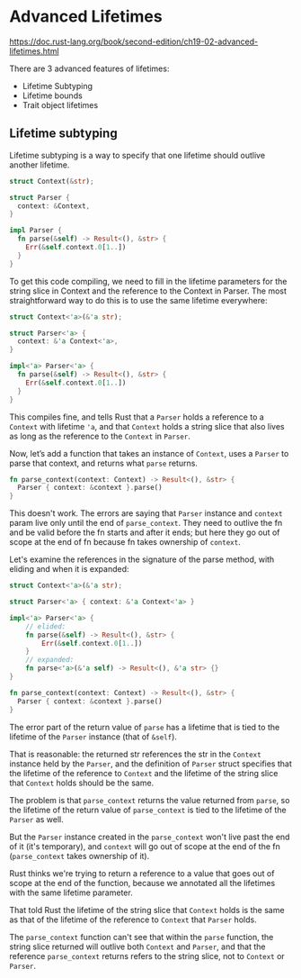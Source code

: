# Advanced Lifetimes
https://doc.rust-lang.org/book/second-edition/ch19-02-advanced-lifetimes.html

There are 3 advanced features of lifetimes:
- Lifetime Subtyping
- Lifetime bounds
- Trait object lifetimes


## Lifetime subtyping

Lifetime subtyping is a way to specify that one lifetime should outlive another lifetime.

```rust
struct Context(&str);

struct Parser {
  context: &Context,
}

impl Parser {
  fn parse(&self) -> Result<(), &str> {
    Err(&self.context.0[1..])
  }
}
```

To get this code compiling, we need to fill in the lifetime parameters for the string slice in Context and the reference to the Context in Parser. The most straightforward way to do this is to use the same lifetime everywhere:

```rust
struct Context<'a>(&'a str);

struct Parser<'a> {
  context: &'a Context<'a>,
}

impl<'a> Parser<'a> {
  fn parse(&self) -> Result<(), &str> {
    Err(&self.context.0[1..])
  }
}
```

This compiles fine, and tells Rust that a `Parser` holds a reference to a `Context` with lifetime `'a`, and that `Context` holds a string slice that also lives as long as the reference to the `Context` in `Parser`.

Now, let’s add a function that takes an instance of `Context`, uses a `Parser` to parse that context, and returns what `parse` returns.

```rust
fn parse_context(context: Context) -> Result<(), &str> {
  Parser { context: &context }.parse()
}
```

This doesn't work. The errors are saying that `Parser` instance and `context` param live only until the end of `parse_context`. They need to outlive the fn and be valid before the fn starts and after it ends; but here they go out of scope at the end of fn because fn takes ownership of `context`.

Let's examine the references in the signature of the parse method, with eliding and when it is expanded:

```rust
struct Context<'a>(&'a str);

struct Parser<'a> { context: &'a Context<'a> }

impl<'a> Parser<'a> {
    // elided:
    fn parse(&self) -> Result<(), &str> {
        Err(&self.context.0[1..])
    }
    // expanded:
    fn parse<'a>(&'a self) -> Result<(), &'a str> {}
}

fn parse_context(context: Context) -> Result<(), &str> {
  Parser { context: &context }.parse()
}
```

The error part of the return value of `parse` has a lifetime that is tied to the lifetime of the `Parser` instance (that of `&self`).

That is reasonable: the returned str references the str in the `Context` instance held by the `Parser`, and the definition of `Parser` struct specifies that the lifetime of the reference to `Context` and the lifetime of the string slice that `Context` holds should be the same.

The problem is that `parse_context` returns the value returned from `parse`, so the lifetime of the return value of `parse_context` is tied to the lifetime of the `Parser` as well.

But the `Parser` instance created in the `parse_context` won't live past the end of it (it's temporary), and `context` will go out of scope at the end of the fn (`parse_context` takes ownership of it).

Rust thinks we're trying to return a reference to a value that goes out of scope at the end of the function, because we annotated all the lifetimes with the same lifetime parameter.

That told Rust the lifetime of the string slice that `Context` holds is the same as that of the lifetime of the reference to `Context` that `Parser` holds.

The `parse_context` function can't see that within the `parse` function, the string slice returned will outlive both `Context` and `Parser`, and that the reference `parse_context` returns refers to the string slice, not to `Context` or `Parser`.

